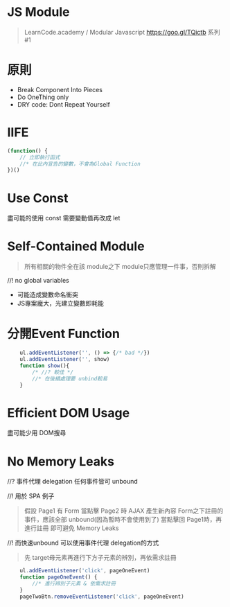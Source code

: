 # JS Module
> LearnCode.academy / Modular Javascript
> https://goo.gl/TQictb 系列#1

# 原則
* Break Component Into Pieces
* Do OneThing only
* DRY code: Dont Repeat Yourself

# IIFE
```js
(function() {
    // 立即執行函式
    //* 在此內宣告的變數，不會為Global Function
})()
```

# Use Const
盡可能的使用 const 需要變動值再改成 let 

# Self-Contained Module
> 所有相關的物件全在該 module之下
> module只應管理一件事，否則拆解

//! no global variables
- 可能造成變數命名衝突
- JS專案龐大，光建立變數即耗能

# 分開Event Function
```js
    ul.addEventListener('', () => {/* bad */})
    ul.addEventListener('', show)
    function show(){
        /* //? 較佳 */
        //* 在後續處理要 unbind較易
    }
```

# Efficient DOM Usage
盡可能少用 DOM搜尋

# No Memory Leaks
//? 事件代理 delegation
任何事件皆可 unbound

//! 用於 SPA 例子
> 假設 Page1 有 Form
> 當點擊 Page2 時 AJAX 產生新內容
Form之下註冊的事件，應該全部 unbound(因為暫時不會使用到了)
> 當點擊回 Page1時，再進行註冊
> 即可避免 Memory Leaks

//! 而快速unbound 可以使用事件代理 delegation的方式
> 先 target母元素再進行下方子元素的辨別，再依需求註冊
```js
    ul.addEventListener('click', pageOneEvent)
    function pageOneEvent() { 
        //* 進行辨別子元素 & 依需求註冊
    }
    pageTwoBtn.removeEventListener('click', pageOneEvent)
```